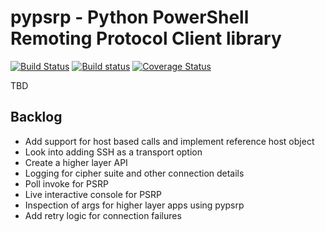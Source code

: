 # pypsrp - Python PowerShell Remoting Protocol Client library

[![Build Status](https://travis-ci.org/jborean93/pypsrp.svg?branch=master)](https://travis-ci.org/jborean93/pypsrp)
[![Build status](https://ci.appveyor.com/api/projects/status/ds45t1a8bqqr9kk2/branch/master?svg=true)](https://ci.appveyor.com/project/jborean93/pypsrp/branch/master)
[![Coverage Status](https://coveralls.io/repos/github/jborean93/pypsrp/badge.svg)](https://coveralls.io/github/jborean93/pypsrp)

TBD

## Backlog

* Add support for host based calls and implement reference host object
* Look into adding SSH as a transport option
* Create a higher layer API
* Logging for cipher suite and other connection details
* Poll invoke for PSRP
* Live interactive console for PSRP
* Inspection of args for higher layer apps using pypsrp
* Add retry logic for connection failures